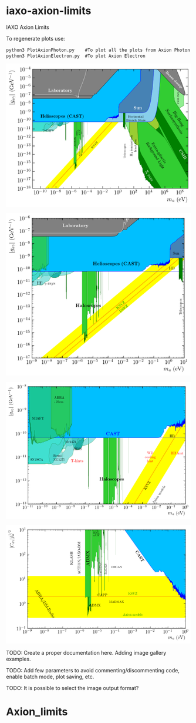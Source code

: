 # iaxo-axion-limits
IAXO Axion Limits

To regenerate plots use:

```
python3 PlotAxionPhoton.py    #To plot all the plots from Axion Photon 
python3 PlotAxionElectron.py  #To plot Axion Electron

```
![Axion Photon Large Panorama](plots/pngs/AxionPhoton_large_panorama.png)

![Axion Photon Panorama](/plots/pngs/AxionPhoton_panorama.png)

![Axion Photon Helioscopes](plots/pngs/AxionPhoton_helioscopes.png)

![Axion Photon Helioscopes](plots/pngs/AxionPhoton_haloscopes.png)

TODO: Create a proper documentation here. Adding image gallery examples.

TODO: Add few parameters to avoid commenting/discommenting code, enable batch mode, plot saving, etc.

TODO: It is possible to select the image output format?
# Axion_limits

